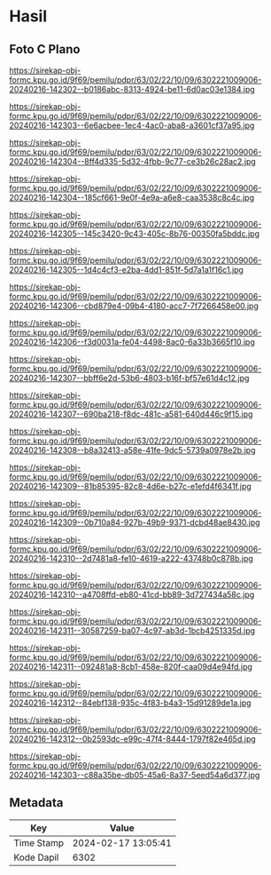 # Hasil

## Foto C Plano

https://sirekap-obj-formc.kpu.go.id/9f69/pemilu/pdpr/63/02/22/10/09/6302221009006-20240216-142302--b0186abc-8313-4924-be11-6d0ac03e1384.jpg

https://sirekap-obj-formc.kpu.go.id/9f69/pemilu/pdpr/63/02/22/10/09/6302221009006-20240216-142303--6e6acbee-1ec4-4ac0-aba8-a3601cf37a95.jpg

https://sirekap-obj-formc.kpu.go.id/9f69/pemilu/pdpr/63/02/22/10/09/6302221009006-20240216-142304--8ff4d335-5d32-4fbb-9c77-ce3b26c28ac2.jpg

https://sirekap-obj-formc.kpu.go.id/9f69/pemilu/pdpr/63/02/22/10/09/6302221009006-20240216-142304--185cf661-9e0f-4e9a-a6e8-caa3538c8c4c.jpg

https://sirekap-obj-formc.kpu.go.id/9f69/pemilu/pdpr/63/02/22/10/09/6302221009006-20240216-142305--145c3420-9c43-405c-8b76-00350fa5bddc.jpg

https://sirekap-obj-formc.kpu.go.id/9f69/pemilu/pdpr/63/02/22/10/09/6302221009006-20240216-142305--1d4c4cf3-e2ba-4dd1-851f-5d7a1a1f16c1.jpg

https://sirekap-obj-formc.kpu.go.id/9f69/pemilu/pdpr/63/02/22/10/09/6302221009006-20240216-142306--cbd879e4-09b4-4180-acc7-7f7266458e00.jpg

https://sirekap-obj-formc.kpu.go.id/9f69/pemilu/pdpr/63/02/22/10/09/6302221009006-20240216-142306--f3d0031a-fe04-4498-8ac0-6a33b3665f10.jpg

https://sirekap-obj-formc.kpu.go.id/9f69/pemilu/pdpr/63/02/22/10/09/6302221009006-20240216-142307--bbff6e2d-53b6-4803-b16f-bf57e61d4c12.jpg

https://sirekap-obj-formc.kpu.go.id/9f69/pemilu/pdpr/63/02/22/10/09/6302221009006-20240216-142307--690ba218-f8dc-481c-a581-640d446c9f15.jpg

https://sirekap-obj-formc.kpu.go.id/9f69/pemilu/pdpr/63/02/22/10/09/6302221009006-20240216-142308--b8a32413-a58e-41fe-9dc5-5739a0978e2b.jpg

https://sirekap-obj-formc.kpu.go.id/9f69/pemilu/pdpr/63/02/22/10/09/6302221009006-20240216-142309--81b85395-82c8-4d6e-b27c-e1efd4f6341f.jpg

https://sirekap-obj-formc.kpu.go.id/9f69/pemilu/pdpr/63/02/22/10/09/6302221009006-20240216-142309--0b710a84-927b-49b9-9371-dcbd48ae8430.jpg

https://sirekap-obj-formc.kpu.go.id/9f69/pemilu/pdpr/63/02/22/10/09/6302221009006-20240216-142310--2d7481a8-fe10-4619-a222-43748b0c878b.jpg

https://sirekap-obj-formc.kpu.go.id/9f69/pemilu/pdpr/63/02/22/10/09/6302221009006-20240216-142310--a4708ffd-eb80-41cd-bb89-3d727434a58c.jpg

https://sirekap-obj-formc.kpu.go.id/9f69/pemilu/pdpr/63/02/22/10/09/6302221009006-20240216-142311--30587259-ba07-4c97-ab3d-1bcb4251335d.jpg

https://sirekap-obj-formc.kpu.go.id/9f69/pemilu/pdpr/63/02/22/10/09/6302221009006-20240216-142311--092481a8-8cb1-458e-820f-caa09d4e94fd.jpg

https://sirekap-obj-formc.kpu.go.id/9f69/pemilu/pdpr/63/02/22/10/09/6302221009006-20240216-142312--84ebf138-935c-4f83-b4a3-15d91289de1a.jpg

https://sirekap-obj-formc.kpu.go.id/9f69/pemilu/pdpr/63/02/22/10/09/6302221009006-20240216-142312--0b2593dc-e99c-47f4-8444-1797f82e465d.jpg

https://sirekap-obj-formc.kpu.go.id/9f69/pemilu/pdpr/63/02/22/10/09/6302221009006-20240216-142303--c88a35be-db05-45a6-8a37-5eed54a6d377.jpg


## Metadata

| Key        | Value               |
| ---------- | ------------------- |
| Time Stamp | 2024-02-17 13:05:41 |
| Kode Dapil | 6302                |



